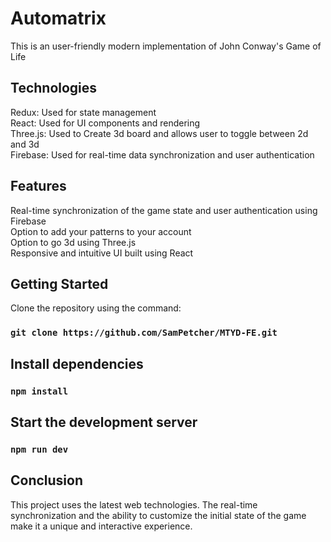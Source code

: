 # Automatrix
This is an user-friendly modern implementation of John Conway's Game of Life 

## Technologies
Redux: Used for state management\
React: Used for UI components and rendering\
Three.js: Used to Create 3d board and allows user to toggle between 2d and 3d\
Firebase: Used for real-time data synchronization and user authentication

## Features
Real-time synchronization of the game state and user authentication using Firebase\
Option to add your patterns to your account\
Option to go 3d using Three.js\
Responsive and intuitive UI built using React

## Getting Started
Clone the repository using the command:
### `git clone https://github.com/SamPetcher/MTYD-FE.git`

## Install dependencies
### `npm install`

## Start the development server
### `npm run dev`

## Conclusion
This project uses the latest web technologies. The real-time synchronization and the ability to customize the initial state of the game make it a unique and interactive experience.
